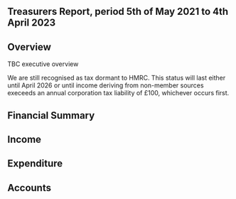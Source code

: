 Treasurers Report, period 5th of May 2021 to 4th April 2023
-----------------------------------------------------------

## Overview
TBC executive overview

We are still recognised as tax dormant to HMRC. This status will last either until April 2026 or until income 
deriving from non-member sources execeeds an annual corporation tax liability of £100, whichever occurs first.

## Financial Summary

## Income

## Expenditure

## Accounts



